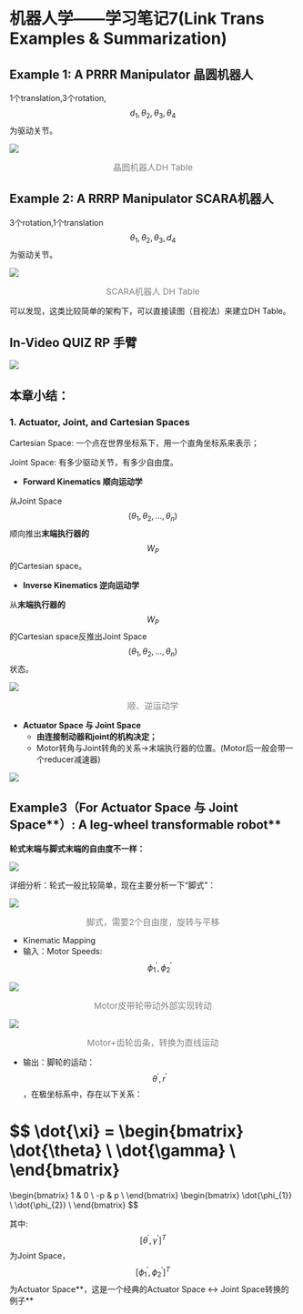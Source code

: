 # 机器人学——学习笔记7(Link Trans Examples & Summarization)

## Example 1: A PRRR Manipulator 晶圆机器人

1个translation,3个rotation,$$d_{1}, \theta_{2}, \theta_{3}, \theta_{4}$$为驱动关节。

![](C:\Users\EvanWong\Desktop\nao211\Robotics\7.Link_Trans_Examples&Summarization\images\EX1.png)

<p align="center"><span style="color: gray; font-size: 15px;">晶圆机器人DH Table</span></p>

## Example 2:  A RRRP Manipulator SCARA机器人

3个rotation,1个translation $$ \theta_{1}, \theta_{2}, \theta_{3}, d_{4} $$ 为驱动关节。

![](C:\Users\EvanWong\Desktop\nao211\Robotics\7.Link_Trans_Examples&Summarization\images\EX2.jpg)

<p align="center"><span style="color: gray; font-size: 15px;">SCARA机器人 DH Table</span></p>

可以发现，这类比较简单的架构下，可以直接读图（目视法）来建立DH Table。

## In-Video QUIZ RP 手臂

![](C:\Users\EvanWong\Desktop\nao211\Robotics\7.Link_Trans_Examples&Summarization\images\IVQUIZRP.png)

## 本章小结：

### 1. Actuator, Joint, and Cartesian Spaces

Cartesian Space: 一个点在世界坐标系下，用一个直角坐标系来表示；

Joint Space: 有多少驱动关节，有多少自由度。

- **Forward Kinematics 顺向运动学**

从Joint Space$$(\theta_{1}, \theta_{2}, \dots, \theta_{n})$$顺向推出**末端执行器的**$$W_{P}$$的Cartesian space。

- **Inverse Kinematics 逆向运动学**

从**末端执行器的**$$W_{P}$$的Cartesian space反推出Joint Space$$(\theta_{1}, \theta_{2}, \dots, \theta_{n})$$状态。

![](C:\Users\EvanWong\Desktop\nao211\Robotics\7.Link_Trans_Examples&Summarization\images\kinematics.png)

<p align="center"><span style="color: gray; font-size: 15px;">顺、逆运动学</span></p>

- **Actuator Space 与 Joint Space**
  - **由连接制动器和joint的机构决定；**
  - Motor转角与Joint转角的关系→末端执行器的位置。(Motor后一般会带一个reducer减速器)

![](C:\Users\EvanWong\Desktop\nao211\Robotics\7.Link_Trans_Examples&Summarization\images\sum1.png)

## **Example3（For** Actuator Space 与 Joint Space**）: A leg-wheel transformable robot**

**轮式末端与脚式末端的自由度不一样：**

![](C:\Users\EvanWong\Desktop\nao211\Robotics\7.Link_Trans_Examples&Summarization\images\EX31.png)

详细分析：轮式一般比较简单，现在主要分析一下“脚式”：

![](C:\Users\EvanWong\Desktop\nao211\Robotics\7.Link_Trans_Examples&Summarization\images\EX32.png)

<p align="center"><span style="color: gray; font-size: 15px;">脚式，需要2个自由度，旋转与平移</span></p>

- Kinematic Mapping
- 输入：Motor Speeds: $$ \phi_{1}^{'}, \phi_{2}^{'} $$

![](C:\Users\EvanWong\Desktop\nao211\Robotics\7.Link_Trans_Examples&Summarization\images\EX33.png)

<p align="center"><span style="color: gray; font-size: 15px;">Motor皮带轮带动外部实现转动</span></p>

![](C:\Users\EvanWong\Desktop\nao211\Robotics\7.Link_Trans_Examples&Summarization\images\EX34.png)

<p align="center"><span style="color: gray; font-size: 15px;">Motor+齿轮齿条，转换为直线运动</span></p>

- 输出：脚轮的运动：$$ \theta^{'}, r^{'} $$ ，在极坐标系中，存在以下关系：

$$
\dot{\xi} =
\begin{bmatrix}
\dot{\theta} \\
\dot{\gamma} \\
\end{bmatrix}
=
\begin{bmatrix}
1 & 0 \\
-p & p \\
\end{bmatrix}
\begin{bmatrix}
\dot{\phi_{1}} \\
\dot{\phi_{2}} \\
\end{bmatrix}
$$

其中:$$ [\theta^{'}, \gamma^{'}]^{T} $$ 为Joint Space，$$ [\phi_{1}^{'}, \phi_{2}^{'}]^{T} $$为Actuator Space**，这是一个经典的Actuator Space ↔ Joint Space转换的例子**